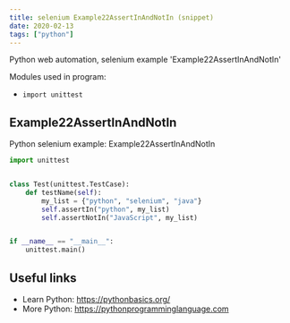 ```yaml
---
title: selenium Example22AssertInAndNotIn (snippet)
date: 2020-02-13
tags: ["python"]
---
```

Python web automation, selenium example 'Example22AssertInAndNotIn'


Modules used in program: 
* `import unittest`

## Example22AssertInAndNotIn

Python selenium example: Example22AssertInAndNotIn

```python
import unittest


class Test(unittest.TestCase):
    def testName(self):
        my_list = {"python", "selenium", "java"}
        self.assertIn("python", my_list)
        self.assertNotIn("JavaScript", my_list)


if __name__ == "__main__":
    unittest.main()


```

## Useful links

- Learn Python: https://pythonbasics.org/
- More Python: https://pythonprogramminglanguage.com

